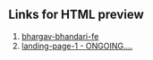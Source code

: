## Links for HTML preview

1. [bhargav-bhandari-fe](https://bhargavbhandari90.github.io/frontendworks/bhargav-bhandari-fe/)
1. [landing-page-1 - ONGOING.... ](https://bhargavbhandari90.github.io/frontendworks/landing-page-1)
